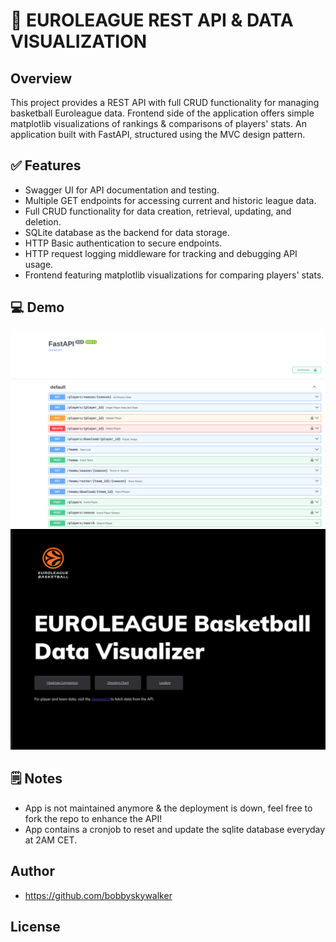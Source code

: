 
# 🏀 EUROLEAGUE REST API & DATA VISUALIZATION

## Overview

This project provides a REST API with full CRUD functionality for managing basketball Euroleague data.
Frontend side of the application offers simple matplotlib visualizations of rankings & comparisons of players' stats.
An application built with FastAPI, structured using the MVC design pattern.

## ✅ Features

- Swagger UI for API documentation and testing.
- Multiple GET endpoints for accessing current and historic league data.
- Full CRUD functionality for data creation, retrieval, updating, and deletion.
- SQLite database as the backend for data storage.
- HTTP Basic authentication to secure endpoints.
- HTTP request logging middleware for tracking and debugging API usage.
- Frontend featuring matplotlib visualizations for comparing players' stats.

## 💻 Demo
![Swagger UI](misc/swagger_demo.png)
![Frontend Homepage](misc/front_demo.png)

## 🗒️ Notes
* App is not maintained anymore & the deployment is down, feel free to fork the repo to enhance the API!
* App contains a cronjob to reset and update the sqlite database everyday at 2AM CET.

## Author
* https://github.com/bobbyskywalker

## License
